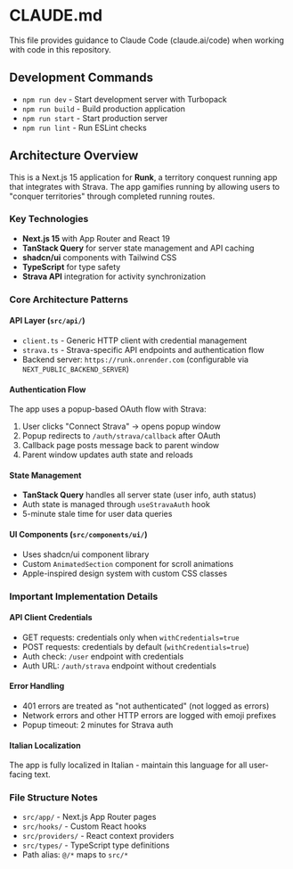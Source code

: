 # CLAUDE.md

This file provides guidance to Claude Code (claude.ai/code) when working with code in this repository.

## Development Commands

- `npm run dev` - Start development server with Turbopack
- `npm run build` - Build production application  
- `npm run start` - Start production server
- `npm run lint` - Run ESLint checks

## Architecture Overview

This is a Next.js 15 application for **Runk**, a territory conquest running app that integrates with Strava. The app gamifies running by allowing users to "conquer territories" through completed running routes.

### Key Technologies
- **Next.js 15** with App Router and React 19
- **TanStack Query** for server state management and API caching
- **shadcn/ui** components with Tailwind CSS
- **TypeScript** for type safety
- **Strava API** integration for activity synchronization

### Core Architecture Patterns

#### API Layer (`src/api/`)
- `client.ts` - Generic HTTP client with credential management
- `strava.ts` - Strava-specific API endpoints and authentication flow
- Backend server: `https://runk.onrender.com` (configurable via `NEXT_PUBLIC_BACKEND_SERVER`)

#### Authentication Flow
The app uses a popup-based OAuth flow with Strava:
1. User clicks "Connect Strava" → opens popup window
2. Popup redirects to `/auth/strava/callback` after OAuth
3. Callback page posts message back to parent window
4. Parent window updates auth state and reloads

#### State Management
- **TanStack Query** handles all server state (user info, auth status)
- Auth state is managed through `useStravaAuth` hook
- 5-minute stale time for user data queries

#### UI Components (`src/components/ui/`)
- Uses shadcn/ui component library
- Custom `AnimatedSection` component for scroll animations
- Apple-inspired design system with custom CSS classes

### Important Implementation Details

#### API Client Credentials
- GET requests: credentials only when `withCredentials=true`
- POST requests: credentials by default (`withCredentials=true`)
- Auth check: `/user` endpoint with credentials
- Auth URL: `/auth/strava` endpoint without credentials

#### Error Handling
- 401 errors are treated as "not authenticated" (not logged as errors)
- Network errors and other HTTP errors are logged with emoji prefixes
- Popup timeout: 2 minutes for Strava auth

#### Italian Localization
The app is fully localized in Italian - maintain this language for all user-facing text.

### File Structure Notes
- `src/app/` - Next.js App Router pages
- `src/hooks/` - Custom React hooks  
- `src/providers/` - React context providers
- `src/types/` - TypeScript type definitions
- Path alias: `@/*` maps to `src/*`